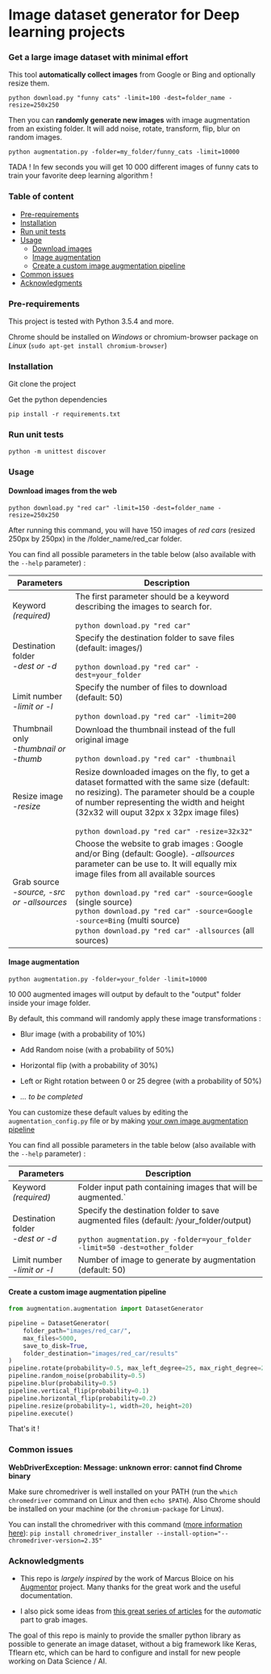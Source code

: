 # Image dataset generator for Deep learning projects

### Get a large image dataset with minimal effort

This tool **automatically collect images** from Google or Bing and optionally resize them. 

```
python download.py "funny cats" -limit=100 -dest=folder_name -resize=250x250
```

Then you can **randomly generate new images** with image augmentation from an existing folder. It will add noise, rotate, transform, flip, blur on random images.

```
python augmentation.py -folder=my_folder/funny_cats -limit=10000
```

TADA ! In few seconds you will get 10 000 different images of funny cats to train your favorite deep learning algorithm !

### Table of content

* [Pre-requirements](#pre-requirements)
* [Installation](#installation)
* [Run unit tests](#run-unit-tests)
* [Usage](#usage)
    * [Download images](#download-images-from-the-web)
    * [Image augmentation](#image-augmentation)
    * [Create a custom image augmentation pipeline](#create-a-custom-image-augmentation-pipeline)
* [Common issues](#common-issues)
* [Acknowledgments](#acknowledgments)

### Pre-requirements

This project is tested with Python 3.5.4 and more.

Chrome should be installed on *Windows* or chromium-browser package on *Linux* (`sudo apt-get install chromium-browser`)

### Installation

Git clone the project

Get the python dependencies

```
pip install -r requirements.txt
```

### Run unit tests

```
python -m unittest discover
```

### Usage

#### Download images from the web

```
python download.py "red car" -limit=150 -dest=folder_name -resize=250x250
```
    
After running this command, you will have 150 images of *red cars* (resized 250px by 250px) in the /folder_name/red_car folder. 

You can find all possible parameters in the table below (also available with the `--help` parameter) :

Parameters  | Description
---    | --- 
Keyword *(required)* | The first parameter should be a keyword describing the images to search for. <br><br> `python download.py "red car"`
Destination folder <br>*-dest or -d* | Specify the destination folder to save files (default: images/) <br><br> `python download.py "red car" -dest=your_folder`
Limit number <br>*-limit or -l* | Specify the number of files to download (default: 50) <br><br> `python download.py "red car" -limit=200`
Thumbnail only <br>*-thumbnail or -thumb* | Download the thumbnail instead of the full original image <br><br>   `python download.py "red car" -thumbnail`
Resize image <br>*-resize* | Resize downloaded images on the fly, to get a dataset formatted with the same size (default: no resizing). The parameter should be a couple of number representing the width and height (32x32 will ouput 32px x 32px image files) <br><br>  `python download.py "red car" -resize=32x32"`
Grab source <br>*-source, -src or -allsources* |  Choose the website to grab images : Google and/or Bing (default: Google). *-allsources* parameter can be use to. It will equally mix image files from all available sources <br><br> `python download.py "red car" -source=Google` (single source) <br> `python download.py "red car" -source=Google -source=Bing` (multi source)<br> `python download.py "red car" -allsources` (all sources)

#### Image augmentation

```
python augmentation.py -folder=your_folder -limit=10000
```

10 000 augmented images will output by default to the "output" folder inside your image folder.

By default, this command will randomly apply these image transformations :

- Blur image (with a probability of 10%)
- Add Random noise (with a probability of 50%)
- Horizontal flip (with a probability of 30%)
- Left or Right rotation between 0 or 25 degree (with a probability of 50%)

- *... to be completed*

You can customize these default values by editing the `augmentation_config.py` file or by making [your own image augmentation pipeline](#create-a-custom-image-augmentation-pipeline)

You can find all possible parameters in the table below (also available with the `--help` parameter) :

Parameters  | Description
---    | --- 
Keyword *(required)* | Folder input path containing images that will be augmented.`
Destination folder <br>*-dest or -d* | Specify the destination folder to save augmented files (default: /your_folder/output) <br><br> `python augmentation.py -folder=your_folder -limit=50 -dest=other_folder`
Limit number <br>*-limit or -l* | Number of image to generate by augmentation (default: 50)

#### Create a custom image augmentation pipeline

```python
from augmentation.augmentation import DatasetGenerator

pipeline = DatasetGenerator(
    folder_path="images/red_car/",
    max_files=5000,
    save_to_disk=True,
    folder_destination="images/red_car/results"
)
pipeline.rotate(probability=0.5, max_left_degree=25, max_right_degree=25)
pipeline.random_noise(probability=0.5)
pipeline.blur(probability=0.5)
pipeline.vertical_flip(probability=0.1)
pipeline.horizontal_flip(probability=0.2)
pipeline.resize(probability=1, width=20, height=20)
pipeline.execute()
```

That's it !

### Common issues

**WebDriverException: Message: unknown error: cannot find Chrome binary**

Make sure chromedriver is well installed on your PATH (run the `which chromedriver` command on Linux and then `echo $PATH`). Also Chrome should be installed on your machine (or the `chromium-package` for Linux).

You can install the chromedriver with this command ([more information here](https://pypi.python.org/pypi/chromedriver_installer)):
`pip install chromedriver_installer --install-option="--chromedriver-version=2.35"`

### Acknowledgments

- This repo is *largely inspired* by the work of Marcus Bloice on his [Augmentor](https://arxiv.org/abs/1708.04680) project. Many thanks for the great work and the useful documentation.

- I also pick some ideas from [this great series of articles](https://www.pyimagesearch.com/2017/12/11/image-classification-with-keras-and-deep-learning/) for the *automatic* part to grab images.

The goal of this repo is mainly to provide the smaller python library as possible to generate an image dataset, without a big framework like Keras, Tflearn etc, which can be hard to configure and install for new people working on Data Science / AI.
